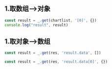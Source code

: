 
## 1.取数组-->对象
```js
const result = _.get(chartlist, '[0]', {})
console.log("result", result)
```

## 1.取对象-->数组
```js
const result = _.get(res, 'result.data', [])
```

```js
const result = _.get(res, 'result.data[0]', {})
```
